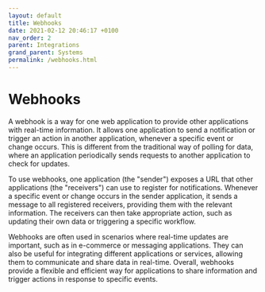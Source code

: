 ```yaml
---
layout: default
title: Webhooks
date: 2021-02-12 20:46:17 +0100
nav_order: 2
parent: Integrations
grand_parent: Systems
permalink: /webhooks.html
---
```


# Webhooks

A webhook is a way for one web application to provide other applications with real-time information. It allows one application to send a notification or trigger an action in another application, whenever a specific event or change occurs. This is different from the traditional way of polling for data, where an application periodically sends requests to another application to check for updates.

To use webhooks, one application (the "sender") exposes a URL that other applications (the "receivers") can use to register for notifications. Whenever a specific event or change occurs in the sender application, it sends a message to all registered receivers, providing them with the relevant information. The receivers can then take appropriate action, such as updating their own data or triggering a specific workflow.

Webhooks are often used in scenarios where real-time updates are important, such as in e-commerce or messaging applications. They can also be useful for integrating different applications or services, allowing them to communicate and share data in real-time. Overall, webhooks provide a flexible and efficient way for applications to share information and trigger actions in response to specific events.

##
